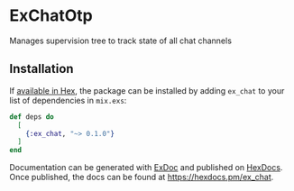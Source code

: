 # ExChatOtp

Manages supervision tree to track state of all chat channels

## Installation

If [available in Hex](https://hex.pm/docs/publish), the package can be installed
by adding `ex_chat` to your list of dependencies in `mix.exs`:

```elixir
def deps do
  [
    {:ex_chat, "~> 0.1.0"}
  ]
end
```

Documentation can be generated with [ExDoc](https://github.com/elixir-lang/ex_doc)
and published on [HexDocs](https://hexdocs.pm). Once published, the docs can
be found at <https://hexdocs.pm/ex_chat>.

